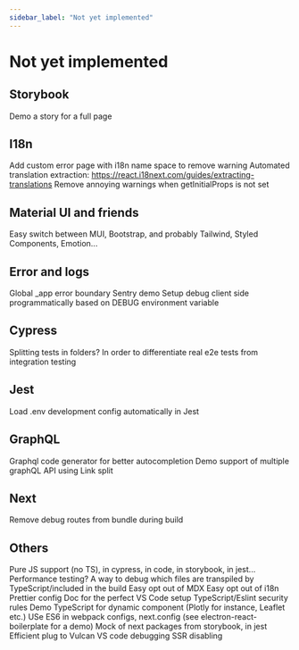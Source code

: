 ```yaml
---
sidebar_label: "Not yet implemented"
---
```

# Not yet implemented

## Storybook

Demo a story for a full page

## I18n

Add custom error page with i18n name space to remove warning
Automated translation extraction: https://react.i18next.com/guides/extracting-translations
Remove annoying warnings when getInitialProps is not set

## Material UI and friends

Easy switch between MUI, Bootstrap, and probably Tailwind, Styled Components, Emotion...

## Error and logs

Global \_app error boundary
Sentry demo
Setup debug client side programmatically based on DEBUG environment variable

## Cypress

Splitting tests in folders? In order to differentiate real e2e tests from integration testing

## Jest

Load .env development config automatically in Jest

## GraphQL

Graphql code generator for better autocompletion
Demo support of multiple graphQL API using Link split

## Next

Remove debug routes from bundle during build

## Others

Pure JS support (no TS), in cypress, in code, in storybook, in jest...
Performance testing?
A way to debug which files are transpiled by TypeScript/included in the build
Easy opt out of MDX
Easy opt out of i18n
Prettier config
Doc for the perfect VS Code setup
TypeScript/Eslint security rules
Demo TypeScript for dynamic component (Plotly for instance, Leaflet etc.)
USe ES6 in webpack configs, next.config (see electron-react-boilerplate for a demo)
Mock of next packages from storybook, in jest
Efficient plug to Vulcan
VS code debugging
SSR disabling
